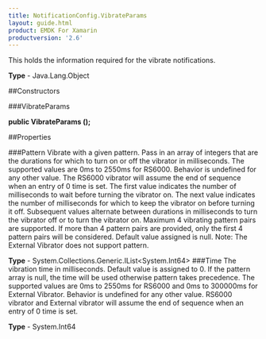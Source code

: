 ```yaml
---
title: NotificationConfig.VibrateParams
layout: guide.html
product: EMDK For Xamarin 
productversion: '2.6' 
---
```

This holds the information required for the vibrate notifications.

**Type** - Java.Lang.Object

##Constructors

###VibrateParams

**public VibrateParams ();**


        

##Properties

###Pattern
Vibrate with a given pattern. Pass in an array of integers that are the durations for which to turn on or off the vibrator in milliseconds. The supported values are 0ms to 2550ms for RS6000. Behavior is undefined for any other value. The RS6000 vibrator will assume the end of sequence when an entry of 0 time is set. The first value indicates the number of milliseconds to wait before turning the vibrator on. The next value indicates the number of milliseconds for which to keep the vibrator on before turning it off. Subsequent values alternate between durations in milliseconds to turn the vibrator off or to turn the vibrator on. Maximum 4 vibrating pattern pairs are supported. If more than 4 pattern pairs are provided, only the first 4 pattern pairs will be considered. Default value assigned is null. Note: The External Vibrator does not support pattern.

**Type** - System.Collections.Generic.IList<System.Int64>
###Time
The vibration time in milliseconds. Default value is assigned to 0. If the pattern array is null, the time will be used otherwise pattern takes precedence. The supported values are 0ms to 2550ms for RS6000 and 0ms to 300000ms for External Vibrator. Behavior is undefined for any other value. RS6000 vibrator and External vibrator will assume the end of sequence when an entry of 0 time is set.

**Type** - System.Int64
